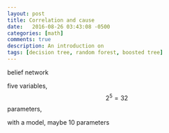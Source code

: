 ```yaml
---
layout: post
title: Correlation and cause
date:   2016-08-26 03:43:08 -0500
categories: [math]
comments: true
description: An introduction on 
tags: [decision tree, random forest, boosted tree]
---
```


belief network


five variables, $$2^5=32$$ parameters, 

with a model, maybe 10 parameters
